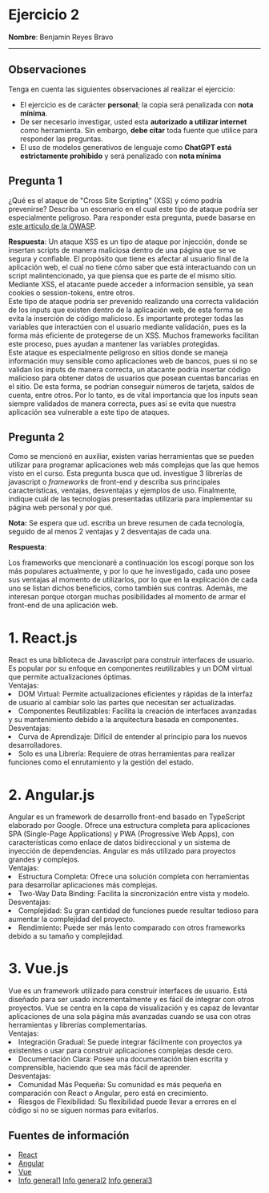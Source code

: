 # Ejercicio 2
**Nombre**: Benjamín Reyes Bravo

---

## Observaciones
Tenga en cuenta las siguientes observaciones al realizar el ejercicio:

- El ejercicio es de carácter **personal**; la copia será penalizada con **nota mínima**.
- De ser necesario investigar, usted esta **autorizado a utilizar internet** como herramienta. Sin embargo, **debe citar** toda fuente que utilice para responder las preguntas.
- El uso de modelos generativos de lenguaje como **ChatGPT está estrictamente prohibido** y será penalizado con **nota mínima**

## Pregunta 1

¿Qué es el ataque de "Cross Site Scripting" (XSS) y cómo podría prevenirse? Describa un escenario en el cual este tipo de ataque podría ser especialmente peligroso. Para responder esta pregunta, puede basarse en [este articulo de la OWASP](https://owasp.org/www-community/attacks/xss/).

**Respuesta**:
Un ataque XSS es un tipo de ataque por injección, donde se insertan scripts de manera maliciosa dentro de una página que se ve segura y confiable. El propósito que tiene es afectar al usuario final de la aplicación web, el cual no tiene cómo saber que está interactuando con un script malintencionado, ya que piensa que es parte de el mismo sitio. Mediante XSS, el atacante puede acceder a informacion sensible, ya sean cookies o session-tokens, entre otros. <br>
Este tipo de ataque podría ser prevenido realizando una correcta validación de los inputs que existen dentro de la aplicación web, de esta forma se evita la inserción de código malicioso. Es importante proteger todas las variables que interactúen con el usuario mediante validación, pues es la forma más eficiente de protegerse de un XSS. Muchos frameworks facilitan este proceso, pues ayudan a mantener las variables protegidas.<br> 
Este ataque es especialmente peligroso en sitios donde se maneja información muy sensible como aplicaciones web de bancos, pues si no se validan los inputs de manera correcta, un atacante podría insertar código malicioso para obtener datos de usuarios que posean cuentas bancarias en el sitio. De esta forma, se podrían conseguir números de tarjeta, saldos de cuenta, entre otros. Por lo tanto, es de vital importancia que los inputs sean siempre validados de manera correcta, pues así se evita que nuestra aplicación sea vulnerable a este tipo de ataques.

## Pregunta 2
Como se mencionó en auxiliar, existen varias herramientas que se pueden utilizar para programar aplicaciones web más complejas que las que hemos visto en el curso. Esta pregunta busca que ud. investigue 3 librerías de javascript o *frameworks* de front-end y describa sus principales características, ventajas, desventajas y ejemplos de uso. Finalmente, indique cuál de las tecnologías presentadas utilizaria para implementar su página web personal y por qué.

**Nota:** Se espera que ud. escriba un breve resumen de cada tecnología, seguido de al menos 2 ventajas y 2 desventajas de cada una.

**Respuesta**:
<div>
<div>Los frameworks que mencionaré a continuación los escogí porque son los más populares actualmente, y por lo que he investigado, cada uno posee sus ventajas al momento de utilizarlos, por lo que en la explicación de cada uno se listan dichos beneficios, como también sus contras. Además, me interesan porque otorgan muchas posibilidades al momento de armar el front-end de una aplicación web.</div>
<h1> 1. React.js </h1>
<div> React es una biblioteca de Javascript para construir interfaces de usuario. Es popular por su enfoque en componentes reutilizables y un DOM virtual que permite actualizaciones óptimas.</div>

<div>Ventajas:</div>
<li>DOM Virtual: Permite actualizaciones eficientes y rápidas de la interfaz de usuario al cambiar solo las partes que necesitan ser actualizadas.</li>
<li>Componentes Reutilizables: Facilita la creación de interfaces avanzadas y su mantenimiento debido a la arquitectura basada en componentes.</li>

<div>Desventajas:</div>
<li>Curva de Aprendizaje: Difícil de entender al principio para los nuevos desarrolladores.</li>
<li>Solo es una Librería: Requiere de otras herramientas para realizar funciones como el enrutamiento y la gestión del estado.</li>
</div>

<div>
<h1> 2. Angular.js </h1>
<div>Angular es un framework de desarrollo front-end basado en TypeScript elaborado por Google. Ofrece una estructura completa para aplicaciones SPA (Single-Page Applications) y PWA (Progressive Web Apps), con características como enlace de datos bidireccional y un sistema de inyección de dependencias. Angular es más utilizado para proyectos grandes y complejos. </div>

<div>Ventajas:</div>
<li>Estructura Completa: Ofrece una solución completa con herramientas para desarrollar aplicaciones más complejas.</li>
<li>Two-Way Data Binding: Facilita la sincronización entre vista y modelo.</li>

<div>Desventajas:</div>
<li>Complejidad: Su gran cantidad de funciones puede resultar tedioso para aumentar la complejidad del proyecto.</li>
<li>Rendimiento: Puede ser más lento comparado con otros frameworks debido a su tamaño y complejidad.</li>
</div>

<div>
<h1> 3. Vue.js </h1>
<div>Vue es un framework utilizado para construir interfaces de usuario. Está diseñado para ser usado incrementalmente y es fácil de integrar con otros proyectos. Vue se centra en la capa de visualización y es capaz de levantar aplicaciones de una sola página más avanzadas cuando se usa con otras herramientas y librerías complementarias. </div>

<div>Ventajas:</div>
<li>Integración Gradual: Se puede integrar fácilmente con proyectos ya existentes o usar para construir aplicaciones complejas desde cero.</li>
<li>Documentación Clara: Posee una documentación bien escrita y comprensible, haciendo que sea más fácil de aprender.</li>
<div>Desventajas:</div>
<li>Comunidad Más Pequeña: Su comunidad es más pequeña en comparación con React o Angular, pero está en crecimiento.</li>
<li>Riesgos de Flexibilidad: Su flexibilidad puede llevar a errores en el código si no se siguen normas para evitarlos.</li>


</div>


<h2>Fuentes de información</h2>

<li><a href="https://kinsta.com/es/base-de-conocimiento/que-es-react-js/">React</a></li>
<li><a href="https://openwebinars.net/blog/que-es-angular-2021/">Angular</a></li>
<li><a href="https://es.vuejs.org/v2/guide/">Vue</a></li>
<li><a href="https://www.rootquotient.com/blog/top-10-frontend-frameworks-2023/">Info general1</a> 
<a href="https://stackdiary.com/front-end-frameworks/">Info general2</a>
<a href="https://medium.com/@dunyan/react-the-pros-and-cons-of-a-popular-javascript-library-6e1e443a3e22">Info general3</a>
</li>

